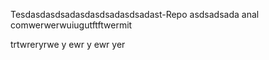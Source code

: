 Tesdasdasdsadasdasdsadasdsadast-Repo
asdsadsada anal comwerwerwuiugutftftwermit

trtwreryrwe
y
ewr
y
ewr
yer
